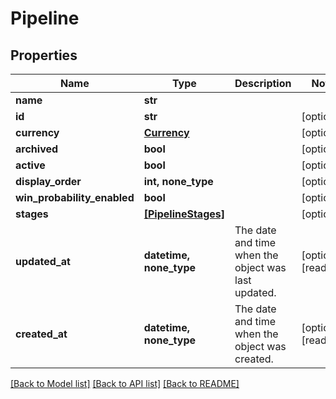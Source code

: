 # Pipeline


## Properties
Name | Type | Description | Notes
------------ | ------------- | ------------- | -------------
**name** | **str** |  | 
**id** | **str** |  | [optional] 
**currency** | [**Currency**](Currency.md) |  | [optional] 
**archived** | **bool** |  | [optional] 
**active** | **bool** |  | [optional] 
**display_order** | **int, none_type** |  | [optional] 
**win_probability_enabled** | **bool** |  | [optional] 
**stages** | [**[PipelineStages]**](PipelineStages.md) |  | [optional] 
**updated_at** | **datetime, none_type** | The date and time when the object was last updated. | [optional] [readonly] 
**created_at** | **datetime, none_type** | The date and time when the object was created. | [optional] [readonly] 

[[Back to Model list]](../../README.md#documentation-for-models) [[Back to API list]](../../README.md#documentation-for-api-endpoints) [[Back to README]](../../README.md)



